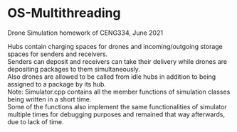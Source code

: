 # OS-Multithreading <br />
Drone Simulation homework of CENG334, June 2021 <br />

Hubs contain charging spaces for drones and incoming/outgoing storage spaces for senders and receivers. <br />
Senders can deposit and receivers can take their delivery while drones are depositing packages to them simultaneously.  <br />
Also drones are allowed to be called from idle hubs in addition to being assigned to a package by its hub. <br />
Note: Simulator.cpp contains all the member functions of simulation classes being written in a short time. <br />
Some of the functions also implement the same functionalities of simulator multiple times for debugging purposes and remained that way afterwards, due to lack of time.
